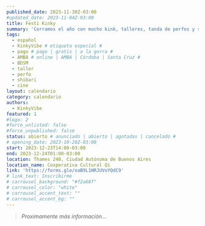 ```yaml
---
published_date: 2023-11-30Z-03:00
#updated_date: 2023-11-04Z-03:00
title: Festi Kinky
summary: 'Cerramos el año con mucho kink, talleres, tanda de perfos y sesiones en vivo, jam de shibari y proyecciones'
tags:
  - español
  - KinkyVibe # etiqueta especial #
  - pago # pago | gratis | a la gorra #
  - AMBA # online | AMBA | Córdoba | Santa Cruz #
  - BDSM
  - taller
  - perfo
  - shibari
  - cine
layout: calendario
category: calendario
authors:
  - KinkyVibe
featured: 1
#logo: 2
#force_unlisted: false
#force_unpublished: false
status: abierto # anunciado | abierto | agotadas | cancelado #
# opening_date: 2023-10-20Z-03:00
start: 2023-12-23T14:00-03:00
end: 2023-12-24T01:00-03:00
location: Thames 240, Ciudad Autónoma de Buenos Aires
location_name: Cooperativa Cultural Qi
link: 'https://forms.gle/oaB9L1HRJUVoYQdC9'
# link_text: Inscribirme
# carrousel_background: "#f2a68f"
# carrousel_color: "white"
# carrousel_accent_text: ""
# carrousel_accent_bg: ""
---
```


> _Proximamente más información..._
